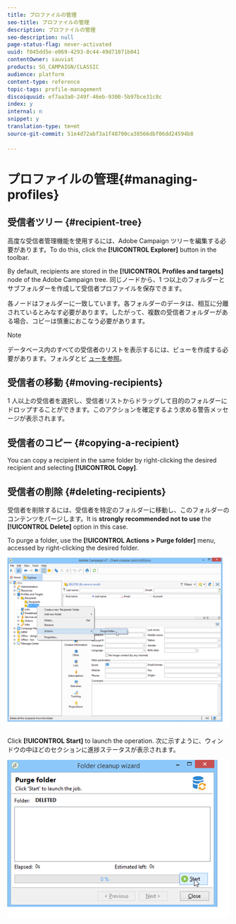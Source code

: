 ```yaml
---
title: プロファイルの管理
seo-title: プロファイルの管理
description: プロファイルの管理
seo-description: null
page-status-flag: never-activated
uuid: f045dd5e-e069-4293-8c44-49d71071b041
contentOwner: sauviat
products: SG_CAMPAIGN/CLASSIC
audience: platform
content-type: reference
topic-tags: profile-management
discoiquuid: ef7aa3a0-249f-46eb-9300-5b97bce31c8c
index: y
internal: n
snippet: y
translation-type: tm+mt
source-git-commit: 51e4d72abf3a1f48700ca38566dbf06dd24594b8

---
```



# プロファイルの管理{#managing-profiles}

## 受信者ツリー {#recipient-tree}

高度な受信者管理機能を使用するには、Adobe Campaign ツリーを編集する必要があります。To do this, click the **[!UICONTROL Explorer]** button in the toolbar.

By default, recipients are stored in the **[!UICONTROL Profiles and targets]** node of the Adobe Campaign tree. 同じノードから、1 つ以上のフォルダーとサブフォルダーを作成して受信者プロファイルを保存できます。

各ノードはフォルダーに一致しています。各フォルダーのデータは、相互に分離されているとみなす必要があります。したがって、複数の受信者フォルダーがある場合、コピーは慎重におこなう必要があります。

>[!NOTE]
>
>データベース内のすべての受信者のリストを表示するには、ビューを作成する必要があります。フォルダとビ [ューを参照](../../platform/using/access-management.md#folders-and-views)。

## 受信者の移動 {#moving-recipients}

1 人以上の受信者を選択し、受信者リストからドラッグして目的のフォルダーにドロップすることができます。このアクションを確定するよう求める警告メッセージが表示されます。

## 受信者のコピー {#copying-a-recipient}

You can copy a recipient in the same folder by right-clicking the desired recipient and selecting **[!UICONTROL Copy]**.

## 受信者の削除 {#deleting-recipients}

受信者を削除するには、受信者を特定のフォルダーに移動し、このフォルダーのコンテンツをパージします。It is **strongly recommended not to use** the **[!UICONTROL Delete]** option in this case.

To purge a folder, use the **[!UICONTROL Actions > Purge folder]** menu, accessed by right-clicking the desired folder.

![](assets/s_ncs_user_purge_folder.png)

Click **[!UICONTROL Start]** to launch the operation. 次に示すように、ウィンドウの中ほどのセクションに進捗ステータスが表示されます。

![](assets/s_ncs_user_purge_folder_start.png)

